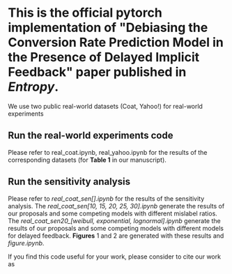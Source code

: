 # This is the official pytorch implementation of "Debiasing the Conversion Rate Prediction Model in the Presence of Delayed Implicit Feedback" paper published in *Entropy*.

We use two public real-world datasets (Coat, Yahoo!) for real-world experiments 

## Run the real-world experiments code

Please refer to real_coat.ipynb, real_yahoo.ipynb  for the results of the corresponding datasets (for **Table 1** in our manuscript).

## Run the sensitivity analysis

Please refer to *real_coat_sen[].ipynb* for the results of the sensitivity analysis. The *real_coat_sen[10, 15, 20, 25, 30].ipynb* generate the results of our proposals and some competing models with different mislabel ratios. The *real_coat_sen20_[weibull, exponential, lognormal].ipynb* generate the results of our proposals and some competing models with different models for delayed feedback. **Figures** 1 and 2 are generated with these results and *figure.ipynb*.


If you find this code useful for your work, please consider to cite our work as

```

```
